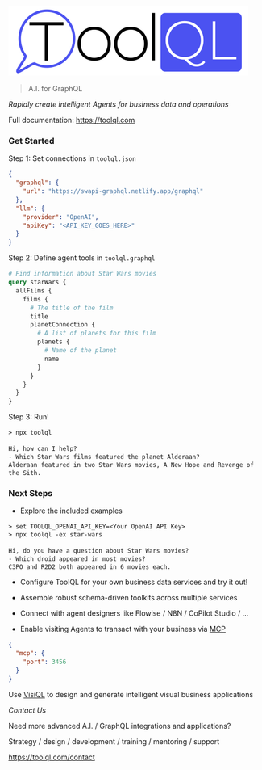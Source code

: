 ![](./res/toolql-logo-close.png)

> A.I. for GraphQL

*Rapidly create intelligent Agents for business data and operations*

Full documentation: https://toolql.com

### Get Started

Step 1: Set connections in `toolql.json`

```json
{
  "graphql": {
    "url": "https://swapi-graphql.netlify.app/graphql"
  },
  "llm": {
    "provider": "OpenAI",
    "apiKey": "<API_KEY_GOES_HERE>"
  }
}
```

Step 2: Define agent tools in `toolql.graphql`

```graphql
# Find information about Star Wars movies
query starWars {
  allFilms {
    films {
      # The title of the film
      title
      planetConnection {
        # A list of planets for this film
        planets {
          # Name of the planet
          name
        }
      }
    }
  }
}
```


Step 3: Run!

```
> npx toolql

Hi, how can I help?
- Which Star Wars films featured the planet Alderaan?
Alderaan featured in two Star Wars movies, A New Hope and Revenge of the Sith.
```

### Next Steps

* Explore the included examples

```
> set TOOLQL_OPENAI_API_KEY=<Your OpenAI API Key>
> npx toolql -ex star-wars

Hi, do you have a question about Star Wars movies?
- Which droid appeared in most movies?
C3PO and R2D2 both appeared in 6 movies each.
```

* Configure ToolQL for your own business data services and try it out!

* Assemble robust schema-driven toolkits across multiple services

* Connect with agent designers like Flowise / N8N / CoPilot Studio / ...

* Enable visiting Agents to transact with your business via [MCP](https://docs.anthropic.com/en/docs/agents-and-tools/mcp)

```json
{
  "mcp": {
    "port": 3456
  }
}
```

Use [VisiQL](https://visiql.com) to design and generate intelligent visual business applications

*Contact Us*

Need more advanced A.I. / GraphQL integrations and applications?

Strategy / design / development / training / mentoring / support

https://toolql.com/contact
